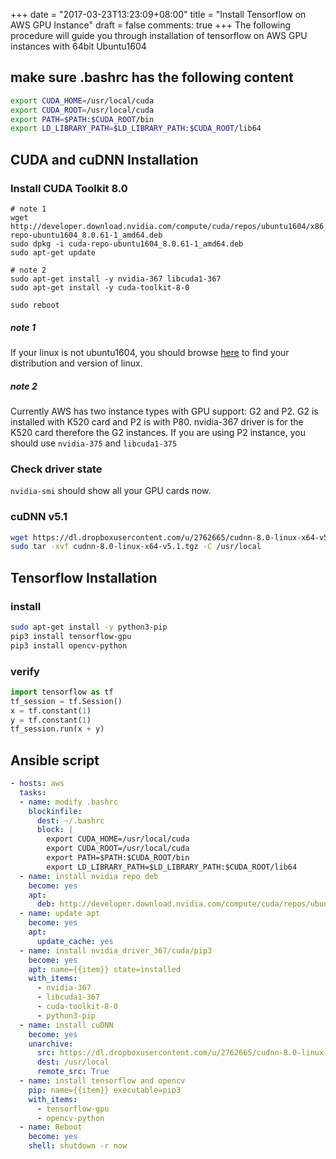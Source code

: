 +++
date = "2017-03-23T13:23:09+08:00"
title = "Install Tensorflow on AWS GPU Instance"
draft = false
comments: true
+++
The following procedure will guide you through installation of tensorflow on AWS GPU instances with 64bit Ubuntu1604

## make sure .bashrc has the following content
~~~ bash
export CUDA_HOME=/usr/local/cuda
export CUDA_ROOT=/usr/local/cuda
export PATH=$PATH:$CUDA_ROOT/bin
export LD_LIBRARY_PATH=$LD_LIBRARY_PATH:$CUDA_ROOT/lib64
~~~
## CUDA and cuDNN Installation
### Install CUDA Toolkit 8.0
~~~ shell
# note 1
wget http://developer.download.nvidia.com/compute/cuda/repos/ubuntu1604/x86_64/cuda-repo-ubuntu1604_8.0.61-1_amd64.deb
sudo dpkg -i cuda-repo-ubuntu1604_8.0.61-1_amd64.deb
sudo apt-get update

# note 2
sudo apt-get install -y nvidia-367 libcuda1-367
sudo apt-get install -y cuda-toolkit-8-0

sudo reboot
~~~
##### note 1
If your linux is not ubuntu1604, you should browse [here](http://developer.download.nvidia.com/compute/cuda/repos/) to find your distribution and version of linux.
##### note 2
Currently AWS has two instance types with GPU support: G2 and P2. G2 is installed with K520 card and P2 is with P80. nvidia-367 driver is for the K520 card therefore the G2 instances. If you are using P2 instance, you should use ```nvidia-375``` and ```libcuda1-375```

### Check driver state
```nvidia-smi``` should show all your GPU cards now.

### cuDNN v5.1
~~~ bash
wget https://dl.dropboxusercontent.com/u/2762665/cudnn-8.0-linux-x64-v5.1.tgz
sudo tar -xvf cudnn-8.0-linux-x64-v5.1.tgz -C /usr/local
~~~

## Tensorflow Installation
### install
~~~ bash
sudo apt-get install -y python3-pip
pip3 install tensorflow-gpu
pip3 install opencv-python
~~~
### verify
~~~ python
import tensorflow as tf
tf_session = tf.Session()
x = tf.constant(1)
y = tf.constant(1)
tf_session.run(x + y)
~~~

## Ansible script
~~~ yaml
- hosts: aws
  tasks:
  - name: modify .bashrc
    blockinfile:
      dest: ~/.bashrc
      block: |
        export CUDA_HOME=/usr/local/cuda
        export CUDA_ROOT=/usr/local/cuda
        export PATH=$PATH:$CUDA_ROOT/bin
        export LD_LIBRARY_PATH=$LD_LIBRARY_PATH:$CUDA_ROOT/lib64
  - name: install nvidia repo deb
    become: yes
    apt:
      deb: http://developer.download.nvidia.com/compute/cuda/repos/ubuntu1604/x86_64/cuda-repo-ubuntu1604_8.0.61-1_amd64.deb
  - name: update apt
    become: yes
    apt:
      update_cache: yes
  - name: install nvidia_driver_367/cuda/pip3
    become: yes
    apt: name={{item}} state=installed
    with_items:
      - nvidia-367
      - libcuda1-367
      - cuda-toolkit-8-0
      - python3-pip
  - name: install cuDNN
    become: yes
    unarchive:
      src: https://dl.dropboxusercontent.com/u/2762665/cudnn-8.0-linux-x64-v5.1.tgz
      dest: /usr/local
      remote_src: True
  - name: install tensorflow and opencv
    pip: name={{item}} executable=pip3
    with_items:
      - tensorflow-gpu
      - opencv-python
  - name: Reboot
    become: yes
    shell: shutdown -r now
~~~
